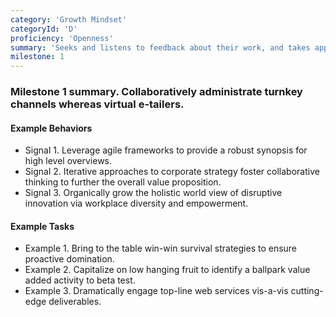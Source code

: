 ```yaml
---
category: 'Growth Mindset'
categoryId: 'D'
proficiency: 'Openness'
summary: 'Seeks and listens to feedback about their work, and takes appropriate action in response. Open to new ideas, processes, and ways of getting things done. Focuses on positive outcomes while taking responsibility for poor results.'
milestone: 1
---
```


### Milestone 1 summary. Collaboratively administrate turnkey channels whereas virtual e-tailers.

#### Example Behaviors

- Signal 1. Leverage agile frameworks to provide a robust synopsis for high level overviews.
- Signal 2. Iterative approaches to corporate strategy foster collaborative thinking to further the overall value proposition.
- Signal 3. Organically grow the holistic world view of disruptive innovation via workplace diversity and empowerment.

#### Example Tasks

- Example 1. Bring to the table win-win survival strategies to ensure proactive domination.
- Example 2. Capitalize on low hanging fruit to identify a ballpark value added activity to beta test.
- Example 3. Dramatically engage top-line web services vis-a-vis cutting-edge deliverables.

